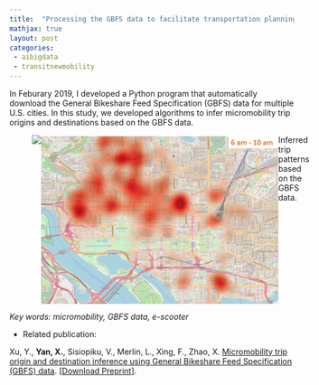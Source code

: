 ```yaml
---
title:  "Processing the GBFS data to facilitate transportation planning and decision-making"
mathjax: true
layout: post
categories: 
 - aibigdata
 - transitnewmobility
---
```


In Feburary 2019, I developed a Python program that automatically download the General Bikeshare Feed Specification (GBFS) data for multiple U.S. cities. In this study, we developed algorithms to infer micromobility trip origins and destinations based on the GBFS data.

<figure class="half" style="display:flex">
    <img style="width:420px" src="https://github.com/jacobyan0/jacobyan0.github.io/raw/master/images/ScooterGPS.gif">
    <img style="width:420px" src="https://github.com/jacobyan0/jacobyan0.github.io/raw/master/images/ScooterDemand.gif">
    <figcaption>Inferred trip patterns based on the GBFS data.</figcaption>
</figure>



*Key words: micromobility, GBFS data, e-scooter*

* Related publication:

Xu, Y., **Yan, X.**, Sisiopiku, V., Merlin, L., Xing, F., Zhao, X. <ins>Micromobility trip origin and destination inference using General Bikeshare Feed Specification (GBFS) data</ins>. [[Download Preprint](https://arxiv.org/pdf/2010.12006.pdf)].
